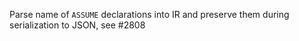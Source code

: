 Parse name of `ASSUME` declarations into IR and preserve them during serialization to JSON, see #2808